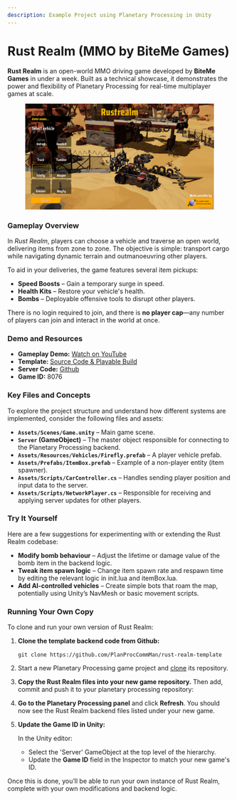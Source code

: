 ```yaml
---
description: Example Project using Planetary Processing in Unity
---
```


# Rust Realm (MMO by BiteMe Games)

**Rust Realm** is an open-world MMO driving game developed by **BiteMe Games** in under a week. Built as a technical showcase, it demonstrates the power and flexibility of Planetary Processing for real-time multiplayer games at scale.

<figure><img src="../.gitbook/assets/FireflyMainMenu.png" alt=""><figcaption></figcaption></figure>

### **Gameplay Overview**

In _Rust Realm_, players can choose a vehicle and traverse an open world, delivering items from zone to zone. The objective is simple: transport cargo while navigating dynamic terrain and outmanoeuvring other players.

To aid in your deliveries, the game features several item pickups:

* **Speed Boosts** – Gain a temporary surge in speed.
* **Health Kits** – Restore your vehicle's health.
* **Bombs** – Deployable offensive tools to disrupt other players.

There is no login required to join, and there is **no player cap**—any number of players can join and interact in the world at once.

### Demo and Resources

* **Gameplay Demo:** [Watch on YouTube](https://youtu.be/jFi9lrMgQbM?si=ddbUCG7fN2-UHzGu)
* **Template:** [Source Code & Playable Build](https://drive.google.com/drive/folders/1-Z0qODkEr2sE0C8KsHsh9dGRfLN-92Dp?usp=drive_link)
* **Server Code:** [Github](https://github.com/PlanProcCommMan/rust-realm-template)
* **Game ID:** 8076

### Key Files and Concepts

To explore the project structure and understand how different systems are implemented, consider the following files and assets:

* **`Assets/Scenes/Game.unity`** – Main game scene.
* **`Server` (GameObject)** – The master object responsible for connecting to the Planetary Processing backend.
* **`Assets/Resources/Vehicles/Firefly.prefab`** – A player vehicle prefab.
* **`Assets/Prefabs/ItemBox.prefab`** – Example of a non-player entity (item spawner).
* **`Assets/Scripts/CarController.cs`** – Handles sending player position and input data to the server.
* **`Assets/Scripts/NetworkPlayer.cs`** – Responsible for receiving and applying server updates for other players.

### Try It Yourself

Here are a few suggestions for experimenting with or extending the Rust Realm codebase:

* **Modify bomb behaviour** – Adjust the lifetime or damage value of the bomb item in the backend logic.
* **Tweak item spawn logic** – Change item spawn rate and respawn time by editing the relevant logic in init.lua and itemBox.lua.
* **Add AI-controlled vehicles** – Create simple bots that roam the map, potentially using Unity’s NavMesh or basic movement scripts.

### Running Your Own Copy

To clone and run your own version of Rust Realm:

1.  **Clone the template backend code from Github:**

    ```
    git clone https://github.com/PlanProcCommMan/rust-realm-template
    ```
2. Start a new Planetary Processing game project and [clone](../server/git.md) its repository.
3. **Copy the Rust Realm files into your new game repository.** Then add, commit and push it to your planetary processing repository:
4. **Go to the Planetary Processing panel** and click **Refresh**. You should now see the Rust Realm backend files listed under your new game.
5.  **Update the Game ID in Unity:**

    In the Unity editor:

    * Select the 'Server' GameObject at the top level of the hierarchy.
    * Update the **Game ID** field in the Inspector to match your new game's ID.

Once this is done, you’ll be able to run your own instance of Rust Realm, complete with your own modifications and backend logic.
